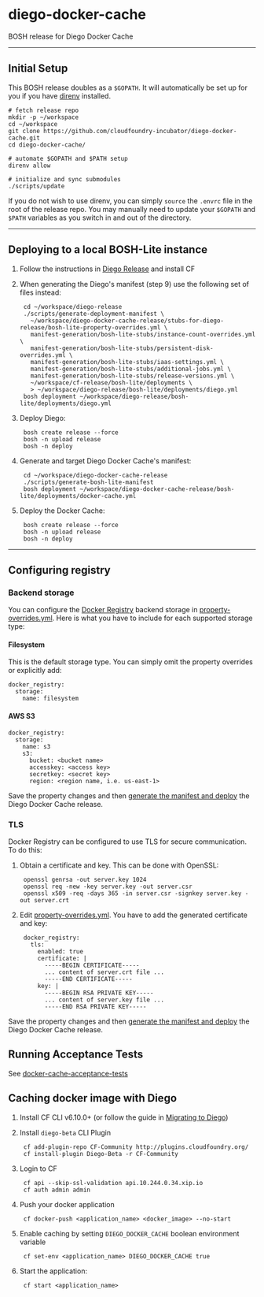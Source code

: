 # diego-docker-cache
BOSH release for Diego Docker Cache

---
## Initial Setup

This BOSH release doubles as a `$GOPATH`. It will automatically be set up for
you if you have [direnv](http://direnv.net) installed.

    # fetch release repo
    mkdir -p ~/workspace
    cd ~/workspace
    git clone https://github.com/cloudfoundry-incubator/diego-docker-cache.git
    cd diego-docker-cache/

    # automate $GOPATH and $PATH setup
    direnv allow

    # initialize and sync submodules
    ./scripts/update

If you do not wish to use direnv, you can simply `source` the `.envrc` file in the root
of the release repo.  You may manually need to update your `$GOPATH` and `$PATH` variables
as you switch in and out of the directory.

---
## Deploying to a local BOSH-Lite instance

1. Follow the instructions in [Diego Release](https://github.com/cloudfoundry-incubator/diego-release) and install CF

1. When generating the Diego's manifest (step 9) use the following set of files instead:

        cd ~/workspace/diego-release
        ./scripts/generate-deployment-manifest \
          ~/workspace/diego-docker-cache-release/stubs-for-diego-release/bosh-lite-property-overrides.yml \
          manifest-generation/bosh-lite-stubs/instance-count-overrides.yml \
          manifest-generation/bosh-lite-stubs/persistent-disk-overrides.yml \
          manifest-generation/bosh-lite-stubs/iaas-settings.yml \
          manifest-generation/bosh-lite-stubs/additional-jobs.yml \
          manifest-generation/bosh-lite-stubs/release-versions.yml \
          ~/workspace/cf-release/bosh-lite/deployments \
          > ~/workspace/diego-release/bosh-lite/deployments/diego.yml
        bosh deployment ~/workspace/diego-release/bosh-lite/deployments/diego.yml

1. Deploy Diego:

        bosh create release --force
        bosh -n upload release
        bosh -n deploy

1. Generate and target Diego Docker Cache's manifest:

        cd ~/workspace/diego-docker-cache-release
        ./scripts/generate-bosh-lite-manifest
        bosh deployment ~/workspace/diego-docker-cache-release/bosh-lite/deployments/docker-cache.yml

1. Deploy the Docker Cache:

        bosh create release --force
        bosh -n upload release
        bosh -n deploy

---
## Configuring registry

### Backend storage

You can configure the [Docker Registry](https://docs.docker.com/registry/) backend storage in [property-overrides.yml](manifest-generation/bosh-lite-stubs/property-overrides.yml). Here is what you have to include for each supported storage type:

#### Filesystem
This is the default storage type. You can simply omit the property overrides or explicitly add:

```
docker_registry:
  storage:
    name: filesystem
```

#### AWS S3

```
docker_registry:
  storage:
    name: s3
    s3:
      bucket: <bucket name>
      accesskey: <access key>
      secretkey: <secret key>
      region: <region name, i.e. us-east-1>
```


Save the property changes and then [generate the manifest and deploy](https://github.com/cloudfoundry-incubator/diego-docker-cache-release#deploying-to-a-local-bosh-lite-instance) the Diego Docker Cache release.

### TLS

Docker Registry can be configured to use TLS for secure communication. To do this:

1. Obtain a certificate and key. This can be done with OpenSSL:

        openssl genrsa -out server.key 1024
        openssl req -new -key server.key -out server.csr
        openssl x509 -req -days 365 -in server.csr -signkey server.key -out server.crt

1. Edit [property-overrides.yml](manifest-generation/bosh-lite-stubs/property-overrides.yml). You have to add the generated certificate and key:

        docker_registry:
          tls:
            enabled: true
            certificate: |
              -----BEGIN CERTIFICATE-----
              ... content of server.crt file ...
              -----END CERTIFICATE-----
            key: |
              -----BEGIN RSA PRIVATE KEY-----
              ... content of server.key file ...
              -----END RSA PRIVATE KEY-----


Save the property changes and then [generate the manifest and deploy](https://github.com/cloudfoundry-incubator/diego-docker-cache-release#deploying-to-a-local-bosh-lite-instance) the Diego Docker Cache release.

## Running Acceptance Tests
See [docker-cache-acceptance-tests](https://github.com/cloudfoundry-incubator/docker-cache-acceptance-tests/)

## Caching docker image with Diego

1. Install CF CLI v6.10.0+ (or follow the guide in [Migrating to Diego](https://github.com/cloudfoundry-incubator/diego-design-notes/blob/master/migrating-to-diego.md#installing-the-diego-beta-cli-plugin))
1. Install `diego-beta` CLI Plugin

        cf add-plugin-repo CF-Community http://plugins.cloudfoundry.org/
        cf install-plugin Diego-Beta -r CF-Community

1. Login to CF

        cf api --skip-ssl-validation api.10.244.0.34.xip.io
        cf auth admin admin

1. Push your docker application

        cf docker-push <application_name> <docker_image> --no-start

1. Enable caching by setting `DIEGO_DOCKER_CACHE` boolean environment variable

        cf set-env <application_name> DIEGO_DOCKER_CACHE true

1. Start the application:

        cf start <application_name>
